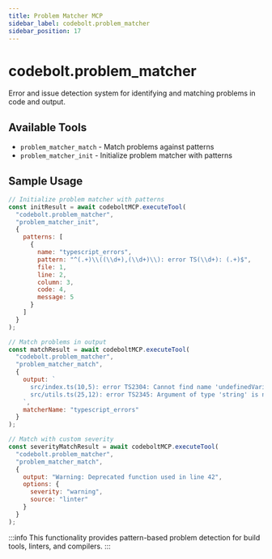 ```yaml
---
title: Problem Matcher MCP
sidebar_label: codebolt.problem_matcher
sidebar_position: 17
---
```


# codebolt.problem_matcher

Error and issue detection system for identifying and matching problems in code and output.

## Available Tools

- `problem_matcher_match` - Match problems against patterns
- `problem_matcher_init` - Initialize problem matcher with patterns

## Sample Usage

```javascript
// Initialize problem matcher with patterns
const initResult = await codeboltMCP.executeTool(
  "codebolt.problem_matcher",
  "problem_matcher_init",
  { 
    patterns: [
      {
        name: "typescript_errors",
        pattern: "^(.+)\\((\\d+),(\\d+)\\): error TS(\\d+): (.+)$",
        file: 1,
        line: 2,
        column: 3,
        code: 4,
        message: 5
      }
    ]
  }
);

// Match problems in output
const matchResult = await codeboltMCP.executeTool(
  "codebolt.problem_matcher",
  "problem_matcher_match",
  { 
    output: `
      src/index.ts(10,5): error TS2304: Cannot find name 'undefinedVariable'.
      src/utils.ts(25,12): error TS2345: Argument of type 'string' is not assignable to parameter of type 'number'.
    `,
    matcherName: "typescript_errors"
  }
);

// Match with custom severity
const severityMatchResult = await codeboltMCP.executeTool(
  "codebolt.problem_matcher",
  "problem_matcher_match",
  { 
    output: "Warning: Deprecated function used in line 42",
    options: {
      severity: "warning",
      source: "linter"
    }
  }
);
```

:::info
This functionality provides pattern-based problem detection for build tools, linters, and compilers.
::: 